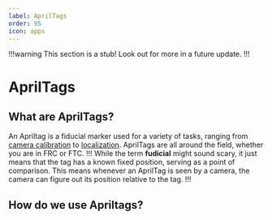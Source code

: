 ```yaml
---
label: AprilTags
order: 95
icon: apps
---
```

!!!warning
This section is a stub! Look out for more in a future update.
!!!

# AprilTags

## What are AprilTags?
An Apriltag is a fiducial marker used for a variety of tasks, ranging from
[camera calibration](/implementation/cameracal.md) to
[localization](/implementation/localization.md). AprilTags are all around the
field, whether you are in FRC or FTC.
!!!
While the term **fudicial** might sound scary, it just
means that the tag has a known fixed position, serving
as a point of comparison. This means whenever an AprilTag
is seen by a camera, the camera can figure out its position
relative to the tag.
!!!

## How do we use Apriltags?

